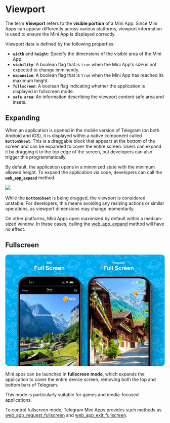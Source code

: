 # Viewport

The term **Viewport** refers to the **visible portion** of a Mini App. Since Mini Apps can appear
differently across various platforms, viewport information is used to ensure the Mini App is
displayed correctly.

Viewport data is defined by the following properties:

- **`width`** and **`height`**: Specify the dimensions of the visible area of the Mini App.
- **`stability`**: A boolean flag that is `true` when the Mini App's size is not expected to change
  imminently.
- **`expansion`**: A boolean flag that is `true` when the Mini App has reached its maximum height.
- **`fullscreen`**: A boolean flag indicating whether the application is displayed in fullscreen
  mode.
- **`safe area`**: An information describing the viewport content safe area and insets.

## Expanding

When an application is opened in the mobile version of Telegram (on both Android and iOS), it is
displayed within a native component called **`BottomSheet`**. This is a draggable block that appears
at the bottom of the screen and can be expanded to cover the entire screen. Users can expand it by
dragging it to the top edge of the screen, but developers can also trigger this programmatically.

By default, the application opens in a minimized state with the minimum allowed height. To expand
the application via code, developers can call the [**`web_app_expand`**](methods.md#web-app-expand)
method.

<img  
src="/components/viewport/expansion.png"  
srcset="/components/viewport/expansion.png, /components/viewport/expansion@2x.png 2x"  
class="guides-image"  
/>

While the **`BottomSheet`** is being dragged, the viewport is considered unstable. For developers,
this means avoiding any resizing actions or similar operations, as viewport dimensions may change
momentarily.

On other platforms, Mini Apps open maximized by default within a medium-sized window. In these
cases, calling the [web_app_expand](methods.md#web-app-expand) method will have no effect.

## Fullscreen

![Full screen](../public/functionality/full-screen.png)

Mini apps can be launched in **fullscreen mode**, which expands the application to cover the entire
device screen, removing both the top and bottom bars of Telegram.

This mode is particularly suitable for games and media-focused applications.

To control fullscreen mode, Telegram Mini Apps provides such methods
as [web_app_request_fullscreen](methods.md#web_app_request_fullscreen)
and [web_app_exit_fullscreen](methods.md#web_app_exit_fullscreen).

[//]: # (TODO: Learn more and write this section)
[//]: # (## Safe Area)

[//]: # ()
[//]: # (In mini apps, the **safe area** refers to the portion of the screen that is free from)

[//]: # (obstructions like notches, status bars, navigation bars, or rounded screen edges. It ensures that)

[//]: # (essential content is displayed properly and not hidden or truncated.)

[//]: # ()
[//]: # (Using the safe area is crucial for delivering a seamless user experience, especially on devices with)

[//]: # (modern screen designs &#40;e.g., iPhones with notches or Android devices with rounded corners&#41;.)

[//]: # (Developers typically use CSS properties or platform-specific guidelines)

[//]: # (&#40;e.g., `env&#40;safe-area-inset-*&#41;` in CSS&#41; to adjust the layout within the safe area boundaries, but)

[//]: # (in Telegram Mini Apps, these values are passed manually from the Telegram application.)

